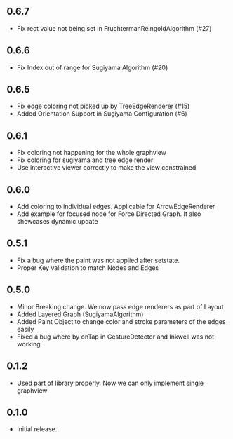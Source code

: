 ## 0.6.7

- Fix rect value not being set in FruchtermanReingoldAlgorithm (#27)

## 0.6.6

- Fix Index out of range for Sugiyama Algorithm (#20)

## 0.6.5

- Fix edge coloring not picked up by TreeEdgeRenderer (#15)
- Added Orientation Support in Sugiyama Configuration (#6)

## 0.6.1

- Fix coloring not happening for the whole graphview
- Fix coloring for sugiyama and tree edge render
- Use interactive viewer correctly to make the view constrained

## 0.6.0

- Add coloring to individual edges. Applicable for ArrowEdgeRenderer
- Add example for focused node for Force Directed Graph. It also showcases dynamic update

## 0.5.1

- Fix a bug where the paint was not applied after setstate.
- Proper Key validation to match Nodes and Edges

## 0.5.0

- Minor Breaking change. We now pass edge renderers as part of Layout
- Added Layered Graph (SugiyamaAlgorithm)
- Added Paint Object to change color and stroke parameters of the edges easily
- Fixed a bug where by onTap in GestureDetector and Inkwell was not working

## 0.1.2

- Used part of library properly. Now we can only implement single graphview

## 0.1.0

- Initial release.
